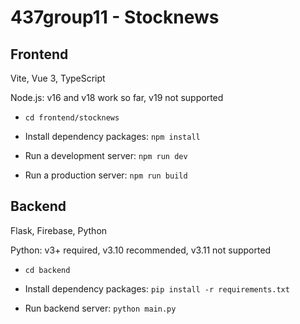 # 437group11 - Stocknews

## Frontend

Vite, Vue 3, TypeScript

Node.js: v16 and v18 work so far, v19 not supported

- `cd frontend/stocknews`

- Install dependency packages: `npm install`

- Run a development server: `npm run dev`

- Run a production server: `npm run build`

## Backend

Flask, Firebase, Python

Python: v3+ required, v3.10 recommended, v3.11 not supported

- `cd backend`

- Install dependency packages: `pip install -r requirements.txt`

- Run backend server: `python main.py`
